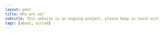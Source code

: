 ```yaml
---
layout: post
title: Who are we?
subtitle: This website is an ongoing project, please keep in touch with us!
tags: [about, aiclub]
---
```


